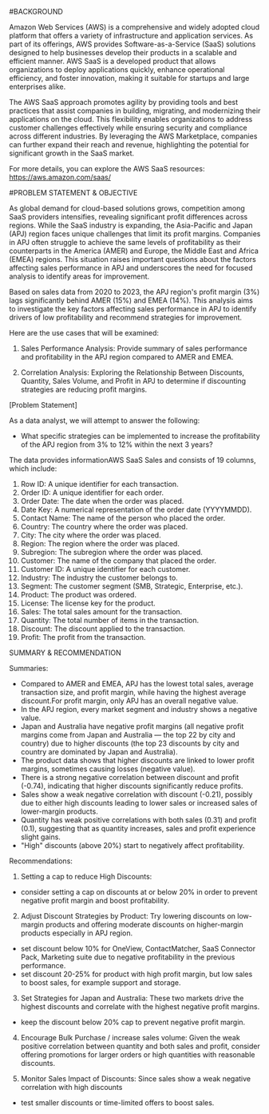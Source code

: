 #BACKGROUND

Amazon Web Services (AWS) is a comprehensive and widely adopted cloud platform that offers a variety of infrastructure and application services. As part of its offerings, AWS provides Software-as-a-Service (SaaS) solutions designed to help businesses develop their products in a scalable and efficient manner. AWS SaaS is a developed product that allows organizations to deploy applications quickly, enhance operational efficiency, and foster innovation, making it suitable for startups and large enterprises alike​.

The AWS SaaS approach promotes agility by providing tools and best practices that assist companies in building, migrating, and modernizing their applications on the cloud. This flexibility enables organizations to address customer challenges effectively while ensuring security and compliance across different industries. By leveraging the AWS Marketplace, companies can further expand their reach and revenue, highlighting the potential for significant growth in the SaaS market​.

For more details, you can explore the AWS SaaS resources:
https://aws.amazon.com/saas/

#PROBLEM STATEMENT & OBJECTIVE

As global demand for cloud-based solutions grows, competition among SaaS providers intensifies, revealing significant profit differences across regions. While the SaaS industry is expanding, the Asia-Pacific and Japan (APJ) region faces unique challenges that limit its profit margins. Companies in APJ often struggle to achieve the same levels of profitability as their counterparts in the America (AMER) and Europe, the Middle East and Africa (EMEA) regions. This situation raises important questions about the factors affecting sales performance in APJ and underscores the need for focused analysis to identify areas for improvement.

Based on sales data from 2020 to 2023, the APJ region's profit margin (3%) lags significantly behind AMER (15%) and EMEA (14%). This analysis aims to investigate the key factors affecting sales performance in APJ to identify drivers of low profitability and recommend strategies for improvement.

Here are the use cases that will be examined:
1. Sales Performance Analysis: Provide summary of sales performance and profitability in the APJ region compared to AMER and EMEA.

2. Correlation Analysis: Exploring the Relationship Between Discounts, Quantity, Sales Volume, and Profit in APJ to determine if discounting strategies are reducing profit margins.

[Problem Statement]

As a data analyst, we will attempt to answer the following:
- What specific strategies can be implemented to increase the profitability of the APJ region from 3% to 12% within the next 3 years?

The data provides informationAWS SaaS Sales and consists of 19 columns, which include:
1. Row ID: A unique identifier for each transaction.
2. Order ID: A unique identifier for each order.
3. Order Date: The date when the order was placed.
4. Date Key: A numerical representation of the order date (YYYYMMDD).
5. Contact Name: The name of the person who placed the order.
6. Country: The country where the order was placed.
7. City: The city where the order was placed.
8. Region: The region where the order was placed.
9. Subregion: The subregion where the order was placed.
10. Customer: The name of the company that placed the order.
11. Customer ID: A unique identifier for each customer.
12. Industry: The industry the customer belongs to.
13. Segment: The customer segment (SMB, Strategic, Enterprise, etc.).
14. Product: The product was ordered.
15. License: The license key for the product.
16. Sales: The total sales amount for the transaction.
17. Quantity: The total number of items in the transaction.
18. Discount: The discount applied to the transaction.
19. Profit: The profit from the transaction.

SUMMARY & RECOMMENDATION

Summaries:
- Compared to AMER and EMEA, APJ has the lowest total sales, average transaction size, and profit margin, while having the highest average discount.For profit margin, only APJ has an overall negative value.
- In the APJ region, every market segment and industry shows a negative value.
- Japan and Australia have negative profit margins (all negative profit margins come from Japan and Australia — the top 22 by city and country) due to higher discounts (the top 23 discounts by city and country are dominated by Japan and Australia).
- The product data shows that higher discounts are linked to lower profit margins, sometimes causing losses (negative value).
- There is a strong negative correlation between discount and profit (-0.74), indicating that higher discounts significantly reduce profits.
- Sales show a weak negative correlation with discount (-0.21), possibly due to either high discounts leading to lower sales or increased sales of lower-margin products.
- Quantity has weak positive correlations with both sales (0.31) and profit (0.1), suggesting that as quantity increases, sales and profit experience slight gains.
- "High" discounts (above 20%) start to negatively affect profitability.

Recommendations:
1) Setting a cap to reduce High Discounts: 
- consider setting a cap on discounts at or below 20% in order to prevent negative profit margin and boost profitability.

2) Adjust Discount Strategies by Product: 
Try lowering discounts on low-margin products and offering moderate discounts on higher-margin products especially in APJ region.
- set discount below 10% for OneView, ContactMatcher, SaaS Connector Pack, Marketing suite due to negative profitability in the previous performance.
- set discount 20-25% for product with high profit margin, but low sales to boost sales, for example support and storage.

3) Set Strategies for Japan and Australia: 
These two markets drive the highest discounts and correlate with the highest negative profit margins.
- keep the discount below 20% cap to prevent negative profit margin.

4) Encourage Bulk Purchase / increase sales volume: 
Given the weak positive correlation between quantity and both sales and profit, consider offering promotions for larger orders or high quantities with reasonable discounts.

5) Monitor Sales Impact of Discounts: Since sales show a weak negative correlation with high discounts
- test smaller discounts or time-limited offers to boost sales.
